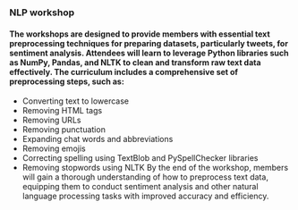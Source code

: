 ### NLP workshop

#### The workshops are designed to provide members with essential text preprocessing techniques for preparing datasets, particularly tweets, for sentiment analysis. Attendees will learn to leverage Python libraries such as NumPy, Pandas, and NLTK to clean and transform raw text data effectively. The curriculum includes a comprehensive set of preprocessing steps, such as:
- Converting text to lowercase
- Removing HTML tags
- Removing URLs
- Removing punctuation
- Expanding chat words and abbreviations
- Removing emojis
- Correcting spelling using TextBlob and PySpellChecker libraries
- Removing stopwords using NLTK
By the end of the workshop, members will gain a thorough understanding of how to preprocess text data, equipping them to conduct sentiment analysis and other natural language processing tasks with improved accuracy and efficiency.
